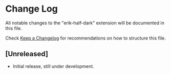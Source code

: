 # Change Log

All notable changes to the "erik-half-dark" extension will be documented in this file.

Check [Keep a Changelog](http://keepachangelog.com/) for recommendations on how to structure this file.

## [Unreleased]

- Initial release, still under development.
